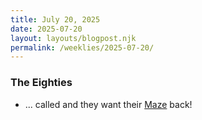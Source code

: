 ```yaml
---
title: July 20, 2025
date: 2025-07-20
layout: layouts/blogpost.njk
permalink: /weeklies/2025-07-20/
---
```


### The Eighties
* <span meta="2025-07-15T01:44"></span> ... called and they want their [Maze](https://htmlmaze.com/) back!
